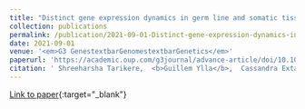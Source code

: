 ```yaml
---
title: "Distinct gene expression dynamics in germ line and somatic tissue during ovariole morphogenesis in Drosophila melanogaster"
collection: publications
permalink: /publication/2021-09-01-Distinct-gene-expression-dynamics-in-germ-line-and-somatic-tissue-during-ovariole-morphogenesis-in-Drosophila-melanogaster
date: 2021-09-01
venue: '<em>G3 GenestextbarGenomestextbarGenetics</em>'
paperurl: 'https://academic.oup.com/g3journal/advance-article/doi/10.1093/g3journal/jkab305/6364899'
citation: ' Shreeharsha Tarikere,  <b>Guillem Ylla</b>,  Cassandra Extavour, &quot;Distinct gene expression dynamics in germ line and somatic tissue during ovariole morphogenesis in Drosophila melanogaster.&quot; <em>G3 GenestextbarGenomestextbarGenetics</em>, 2021.'
---
```

[Link to paper](https://academic.oup.com/g3journal/advance-article/doi/10.1093/g3journal/jkab305/6364899){:target="_blank"}
